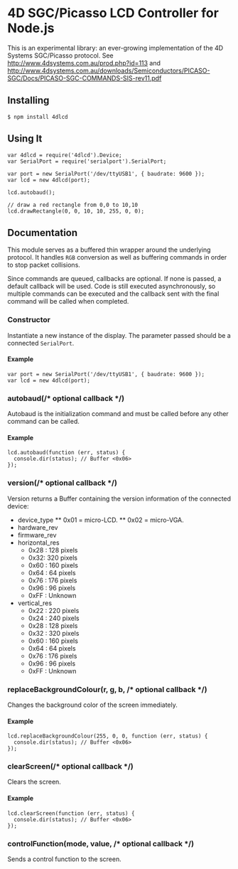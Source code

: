 # 4D SGC/Picasso LCD Controller for Node.js

This is an experimental library: an ever-growing implementation of the 4D Systems SGC/Picasso protocol.  See http://www.4dsystems.com.au/prod.php?id=113 and http://www.4dsystems.com.au/downloads/Semiconductors/PICASO-SGC/Docs/PICASO-SGC-COMMANDS-SIS-rev11.pdf

## Installing

    $ npm install 4dlcd

## Using It

    var 4dlcd = require('4dlcd').Device;
    var SerialPort = require('serialport').SerialPort;
    
    var port = new SerialPort('/dev/ttyUSB1', { baudrate: 9600 });
    var lcd = new 4dlcd(port);
    
    lcd.autobaud();
    
    // draw a red rectangle from 0,0 to 10,10
    lcd.drawRectangle(0, 0, 10, 10, 255, 0, 0);

## Documentation

This module serves as a buffered thin wrapper around the underlying protocol.  It handles `RGB` conversion as well as buffering commands in order to stop packet collisions.

Since commands are queued, callbacks are optional.  If none is passed, a default callback will be used.  Code is still executed asynchronously, so multiple commands can be executed and the callback sent with the final command will be called when completed.

### Constructor

Instantiate a new instance of the display.  The parameter passed should be a connected `SerialPort`.

#### Example

    var port = new SerialPort('/dev/ttyUSB1', { baudrate: 9600 });
    var lcd = new 4dlcd(port);

### autobaud(/* optional callback */)

Autobaud is the initialization command and must be called before any other command can be called.

#### Example

    lcd.autobaud(function (err, status) {
      console.dir(status); // Buffer <0x06>
    });

### version(/* optional callback */)

Version returns a Buffer containing the version information of the connected device:

* device_type
** 0x01 = micro-LCD.
** 0x02 = micro-VGA.
* hardware_rev
* firmware_rev
* horizontal_res
  * 0x28 : 128 pixels
  * 0x32: 320 pixels
  * 0x60 : 160 pixels
  * 0x64 : 64 pixels
  * 0x76 : 176 pixels
  * 0x96 : 96 pixels
  * 0xFF : Unknown
* vertical_res
  * 0x22 : 220 pixels
  * 0x24 : 240 pixels
  * 0x28 : 128 pixels
  * 0x32 : 320 pixels
  * 0x60 : 160 pixels
  * 0x64 : 64 pixels
  * 0x76 : 176 pixels
  * 0x96 : 96 pixels
  * 0xFF : Unknown

### replaceBackgroundColour(r, g, b, /* optional callback */)

Changes the background color of the screen immediately.

#### Example

    lcd.replaceBackgroundColour(255, 0, 0, function (err, status) {
      console.dir(status); // Buffer <0x06>
    });

### clearScreen(/* optional callback */)

Clears the screen.

#### Example

    lcd.clearScreen(function (err, status) {
      console.dir(status); // Buffer <0x06>
    });

### controlFunction(mode, value, /* optional callback */)

Sends a control function to the screen.

